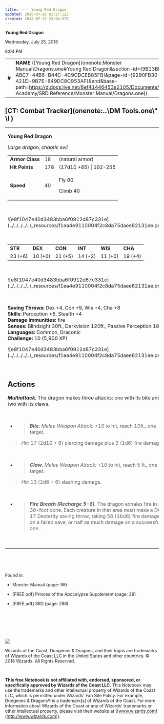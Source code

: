 ```yaml
---
title: ---- Young Red Dragon
updated: 2018-07-26 01:27:12Z
created: 2018-07-25 23:04:57Z
---
```


**Young Red Dragon**

Wednesday, July 25, 2018

8:04 PM

|        |                                                                                                                                                                                                                                                                                                                  |        |         |         |     |       |         |
|--------|------------------------------------------------------------------------------------------------------------------------------------------------------------------------------------------------------------------------------------------------------------------------------------------------------------------|--------|---------|---------|-----|-------|---------|
| **\#** | **NAME** ([Young Red Dragon](onenote:Monster Manual\\Dragons.one#Young Red Dragon&section-id={9B13BEB9-ABC7-44B6-B44C-4C9CDCEB85FB}&page-id={9290FB30-B485-421D-9B7E-849DC8C953AF}&end&base-path=https://d.docs.live.net/8ef41446453a2105/Documents/Adventure Academy/SRD Reference/Monster Manual/Dragons.one)) | **18** | **178** | **178** | \-  | Notes | 5900 XP |

## [CT: Combat Tracker](onenote:..\\DM Tools.one\\" \l )

<table><tbody><tr class="odd"><td><p><strong>Young Red Dragon</strong></p><p><em>Large dragon, chaotic evil<br />
</em></p><table><tbody><tr class="odd"><td><strong>Armor Class</strong></td><td>18</td><td>(natural armor)</td></tr><tr class="even"><td><strong>Hit Points</strong></td><td>178</td><td>(17d10 +85) | 102-255</td></tr><tr class="odd"><td><strong>Speed</strong></td><td>40</td><td><p>Fly 80</p><p>Climb 40</p></td></tr></tbody></table><p> </p><p>![e8f1047e40d3483bba6f0912d87c331e](../../../../../_resources/f1ea4e9110004f2c8da75daee62131ee.png)</p><p> </p><table><tbody><tr class="odd"><td><strong>STR</strong></td><td><strong>DEX</strong></td><td><strong>CON</strong></td><td><strong>INT</strong></td><td><strong>WIS</strong></td><td><strong>CHA</strong></td></tr><tr class="even"><td>23 (+6)</td><td>10 (+0)</td><td>21 (+5)</td><td>14 (+2)</td><td>11 (+0)</td><td>19 (+4)</td></tr></tbody></table><p> </p><p>![e8f1047e40d3483bba6f0912d87c331e](../../../../../_resources/f1ea4e9110004f2c8da75daee62131ee.png)</p><p> </p><p><strong>Saving Throws:</strong> Dex +4, Con +9, Wis +4, Cha +8<br />
<strong>Skills:</strong> Perception +8, Stealth +4<br />
<strong>Damage Immunities:</strong> fire<br />
<strong>Senses:</strong> Blindsight 30ft., Darkvision 120ft., Passive Perception 18<br />
<strong>Languages:</strong> Common, Draconic<br />
<strong>Challenge:</strong> 10 (5,900 XP)</p><p>![e8f1047e40d3483bba6f0912d87c331e](../../../../../_resources/f1ea4e9110004f2c8da75daee62131ee.png)</p><p> </p><h2 id="actions"><strong>Actions</strong></h2><p><em><strong>Multiattack.</strong></em> The dragon makes three attacks: one with its bite and two with its claws.</p><p> </p><ul><li><blockquote><p><em><strong>Bite.</strong> Melee Weapon Attack:</em> +10 to hit, reach 10ft., one target.</p></blockquote></li></ul><blockquote><p><em>Hit:</em> 17 (2d10 + 6) piercing damage plus 3 (1d6) fire damage.</p></blockquote><p> </p><ul><li><blockquote><p><em><strong>Claw.</strong> Melee Weapon Attack:</em> +10 to hit, reach 5 ft., one target.</p></blockquote></li></ul><blockquote><p><em>Hit:</em> 13 (2d6 + 6) slashing damage.</p></blockquote><p> </p><ul><li><blockquote><p><em><strong>Fire Breath (Recharge 5-6).</strong></em> The dragon exhales fire in a 30-foot cone. Each creature in that area must make a DC 17 Dexterity saving throw, taking 56 (16d6) fire damage on a failed save, or half as much damage on a successful one.</p></blockquote></li></ul><p> </p></td></tr></tbody></table>

 

 

Found in:

-   Monster Manual (page: 98)

-   \[FREE pdf\] Princes of the Apocalypse Supplement (page: 38)

-   \[FREE pdf\] SRD (page: 288)

 

 

 

![](tmp\media\image2.png)

Wizards of the Coast, Dungeons & Dragons, and their logos are trademarks of Wizards of the Coast LLC in the United States and other countries. © 2018 Wizards. All Rights Reserved.

 

**This free Notebook is not affiliated with, endorsed, sponsored, or specifically approved by Wizards of the Coast LLC**. This Notebook may use the trademarks and other intellectual property of Wizards of the Coast LLC, which is permitted under Wizards' Fan Site Policy. For example, Dungeons & Dragons® is a trademark\[s\] of Wizards of the Coast. For more information about Wizards of the Coast or any of Wizards' trademarks or other intellectual property, please visit their website at ([www.wizards.com](http://www.wizards.com)).
